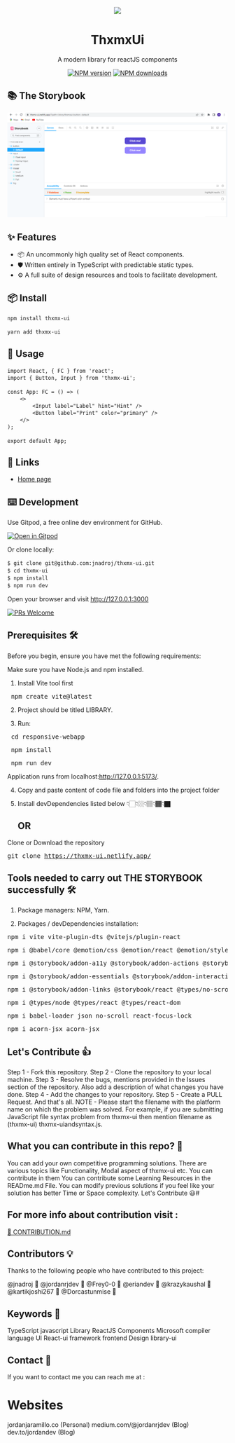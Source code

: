 <p align="center">
  <a href="https://thxmx-ui.netlify.app/">
    <img width="200" src="https://www.npmjs.com/npm-avatar/eyJhbGciOiJIUzI1NiIsInR5cCI6IkpXVCJ9.eyJhdmF0YXJVUkwiOiJodHRwczovL3MuZ3JhdmF0YXIuY29tL2F2YXRhci8xODRhYjI2YmI1YWY5NWI0NDUwZDU5ZTkxMDJmZmU4Nj9zaXplPTQ5NiZkZWZhdWx0PXJldHJvIn0.jflG92OORasQnbyRID5jAj1Znw_6XUZvxBU90BIujI8">
  </a>
</p>

<h1 align="center">ThxmxUi</h1>

<div align="center">

A modern library for reactJS components

[![NPM version][npm-image]][npm-url] [![NPM downloads][download-image]][download-url]

[npm-image]: https://img.shields.io/npm/v/thxmx-ui?style=for-the-badge
[npm-url]: https://www.npmjs.com/package/thxmx-ui
[download-image]: https://img.shields.io/npm/dm/thxmx-ui.svg?style=for-the-badge
[download-url]: https://npmjs.org/package/thxmx-ui

</div>

## 📚 The Storybook 

  ![s2](./public/assets/Screenshot%20(185).png)

## ✨ Features

-   📦 An uncommonly high quality set of React components.
-   🛡 Written entirely in TypeScript with predictable static types.
-   ⚙️ A full suite of design resources and tools to facilitate development.

## 📦 Install

```bash
npm install thxmx-ui
```

```bash
yarn add thxmx-ui
```

## 🔨 Usage

```tsx
import React, { FC } from 'react';
import { Button, Input } from 'thxmx-ui';

const App: FC = () => (
    <>
        <Input label="Label" hint="Hint" />
        <Button label="Print" color="primary" />
    </>
);

export default App;
```

## 🔗 Links

-   [Home page](https://thxmx-ui.netlify.app/)

## ⌨️ Development

Use Gitpod, a free online dev environment for GitHub.

[![Open in Gitpod](https://gitpod.io/button/open-in-gitpod.svg)](https://gitpod.io/#https://github.com/jnadroj/thxmx-ui)

Or clone locally:

```bash
$ git clone git@github.com:jnadroj/thxmx-ui.git
$ cd thxmx-ui
$ npm install
$ npm run dev
```

Open your browser and visit http://127.0.0.1:3000

[![PRs Welcome](https://img.shields.io/badge/PRs-welcome-brightgreen.svg?style=flat-square)](http://makeapullrequest.com)

## Prerequisites 🛠️

Before you begin, ensure you have met the following requirements:

Make sure you have Node.js and npm installed.

  1.  Install Vite tool first
  <pre> npm create vite@latest </pre>

  2. Project should be titled LIBRARY.

  3.  Run:
  <pre> cd responsive-webapp </pre>
  <pre> npm install </pre>
  <pre> npm run dev </pre>
  Application runs from localhost:http://127.0.0.1:5173/.

  4. Copy and paste content of code file and folders into the project folder

  5. Install devDependencies listed below 👇🏻👇🏼👇🏽👇🏾👇🏿

     ## OR

Clone or Download the repository 
    <pre>git clone https://thxmx-ui.netlify.app/ </pre>


## Tools needed to carry out THE STORYBOOK successfully 🛠️
1. Package managers: NPM, Yarn.

2. Packages / devDependencies installation: 
<pre>npm i vite vite-plugin-dts @vitejs/plugin-react </pre>
<pre>npm i @babel/core @emotion/css @emotion/react @emotion/styled </pre>  
<pre>npm i @storybook/addon-a11y @storybook/addon-actions @storybook/addon-docs</pre>
<pre>npm i @storybook/addon-essentials @storybook/addon-interactions</pre>    
<pre>npm i @storybook/addon-links @storybook/react @types/no-scroll </pre>
<pre>npm i @types/node @types/react @types/react-dom</pre> 
<pre>npm i babel-loader json no-scroll react-focus-lock</pre>  
<pre>npm i acorn-jsx acorn-jsx </pre>


## Let's Contribute 👍
Step 1 - Fork this repository.
Step 2 - Clone the repository to your local machine.
Step 3 - Resolve the bugs, mentions provided in the Issues section of the repository. Also add a description of what changes you have done.
Step 4 - Add the changes to your repository.
Step 5 - Create a PULL Request. And that's all.
NOTE - Please start the filename with the platform name on which the problem was solved. For example, if you are submitting JavaScript file syntax problem from thxmx-ui then mention filename as (thxmx-ui) thxmx-uiandsyntax.js.

## What you can contribute in this repo? 👊
You can add your own competitive programming solutions.
There are various topics like Functionality, Modal aspect of thxmx-ui etc.
You can contribute in them
You can contribute some Learning Resources in the READme.md File.
You can modify previous solutions if you feel like your solution has better Time or Space complexity.
Let's Contribute 😃#

## For more info about contribution visit :
<a href="https://github.com/Dorcastunmise/thxmx-ui/blob/master/CONTRIBUTING.md">🔗 CONTRIBUTION.md</a>


## Contributors 💡
Thanks to the following people who have contributed to this project:

@jnadroj 📖
@jordanrjdev 🐛
@Frey0-0 🐛
@eriandev 🐛
@krazykaushal 🐛
@kartikjoshi267 🐛
@Dorcastunmise 🐛

## Keywords 🤌
TypeScript javascript Library ReactJS Components Microsoft compiler language UI React-ui framework
frontend Design library-ui

## Contact 👋 

If you want to contact me you can reach me at :
# Websites
jordanjaramillo.co (Personal)
medium.com/@jordanrjdev (Blog)
dev.to/jordandev (Blog)



